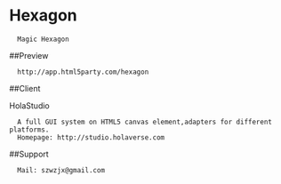# Hexagon

      Magic Hexagon

##Preview

      http://app.html5party.com/hexagon

##Client

  HolaStudio 
      
      A full GUI system on HTML5 canvas element,adapters for different platforms.
      Homepage: http://studio.holaverse.com

##Support

      Mail: szwzjx@gmail.com
